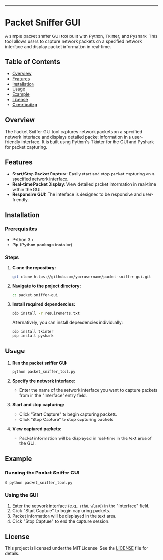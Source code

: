 
---
# Packet Sniffer GUI

A simple packet sniffer GUI tool built with Python, Tkinter, and Pyshark. This tool allows users to capture network packets on a specified network interface and display packet information in real-time.

## Table of Contents
- [Overview](#overview)
- [Features](#features)
- [Installation](#installation)
- [Usage](#usage)
- [Example](#example)
- [License](#license)
- [Contributing](#contributing)

## Overview

The Packet Sniffer GUI tool captures network packets on a specified network interface and displays detailed packet information in a user-friendly interface. It is built using Python's Tkinter for the GUI and Pyshark for packet capturing.

## Features

- **Start/Stop Packet Capture:** Easily start and stop packet capturing on a specified network interface.
- **Real-time Packet Display:** View detailed packet information in real-time within the GUI.
- **Responsive GUI:** The interface is designed to be responsive and user-friendly.

## Installation

### Prerequisites

- Python 3.x
- Pip (Python package installer)

### Steps

1. **Clone the repository:**
   ```sh
   git clone https://github.com/yourusername/packet-sniffer-gui.git
   ```

2. **Navigate to the project directory:**
   ```sh
   cd packet-sniffer-gui
   ```

3. **Install required dependencies:**
   ```sh
   pip install -r requirements.txt
   ```

   Alternatively, you can install dependencies individually:
   ```sh
   pip install tkinter
   pip install pyshark
   ```

## Usage

1. **Run the packet sniffer GUI:**
   ```sh
   python packet_sniffer_tool.py
   ```

2. **Specify the network interface:**
   - Enter the name of the network interface you want to capture packets from in the "Interface" entry field.

3. **Start and stop capturing:**
   - Click "Start Capture" to begin capturing packets.
   - Click "Stop Capture" to stop capturing packets.

4. **View captured packets:**
   - Packet information will be displayed in real-time in the text area of the GUI.

## Example

### Running the Packet Sniffer GUI
```sh
$ python packet_sniffer_tool.py
```

### Using the GUI
1. Enter the network interface (e.g., `eth0`, `wlan0`) in the "Interface" field.
2. Click "Start Capture" to begin capturing packets.
3. Packet information will be displayed in the text area.
4. Click "Stop Capture" to end the capture session.

## License

This project is licensed under the MIT License. See the [LICENSE](LICENSE) file for details.



